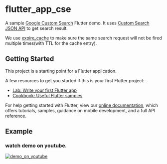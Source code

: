 # flutter_app_cse

A sample [Google Custom Search](https://developers.google.com/custom-search/) Flutter demo.
It uses [Custom Search JSON API](https://developers.google.com/custom-search/v1/overview) to get search result.

We use [expire_cache](https://github.com/guojiex/expire_cache) to make sure the same search request will not be fired multiple times(with TTL for the cache entry).

## Getting Started

This project is a starting point for a Flutter application.

A few resources to get you started if this is your first Flutter project:

- [Lab: Write your first Flutter app](https://flutter.io/docs/get-started/codelab)
- [Cookbook: Useful Flutter samples](https://flutter.io/docs/cookbook)

For help getting started with Flutter, view our 
[online documentation](https://flutter.io/docs), which offers tutorials, 
samples, guidance on mobile development, and a full API reference.

## Example

### watch demo on youtube.

[![demo_on_youtube](https://img.youtube.com/vi/80D_cu3ex1g/hqdefault.jpg)](https://youtu.be/wkUx-FkA9LA)
